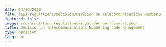 ```yaml
---
date: 04/16/2020
file: laws-regulations/Decision/Decision on Telecommunications Numbering Code Management.pdf
featured: false
image: src/asset/laws-regulations/royal-decree-thumnail.png
title: Decision on Telecommunications Numbering Code Management
type: decision
lang: en
---
```

